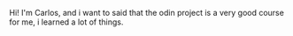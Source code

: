 Hi!
I'm Carlos, and i want to said that the odin project is a very good course for me, i learned a lot of things.